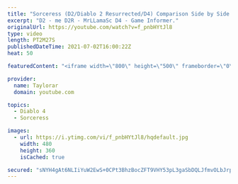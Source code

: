 ```yaml
---
title: "Sorceress (D2/Diablo 2 Resurrected/D4) Comparison Side by Side - Original vs Remaster vs Diablo 4"
excerpt: "D2 - me D2R - MrLLamaSc D4 - Game Informer."
originalUrl: https://youtube.com/watch?v=f_pnbHYtJl8
type: video
length: PT2M27S
publishedDateTime: 2021-07-02T16:00:22Z
heat: 50

featuredContent: "<iframe width=\"800\" height=\"500\" frameborder=\"0\" src=\"https://www.youtube.com/embed/f_pnbHYtJl8\" allow=\"accelerometer; autoplay; encrypted-media; gyroscope; picture-in-picture\" allowfullscreen></iframe>"

provider:
  name: Taylorar
  domain: youtube.com

topics:
  - Diablo 4
  - Sorceress

images:
  - url: https://i.ytimg.com/vi/f_pnbHYtJl8/hqdefault.jpg
    width: 480
    height: 360
    isCached: true

secured: "sNYH4gAt6NLIiYuW2EwS+0CPt3BhzBocZFT9VHY53pL3gaSbDQLJfmvOLbJrppjY8B7RCaG0QtsFVyGswWgxQzqN8z2ILgPxpkQPZnFLNa5tzd2F8qBIAtKiQDkFKx4rDbGS0+Qsi7f1Dc8La5MBRE2SWZrajUriVTJgF6bMiKP33Q7fDN3sw4cXy14MRFKyI2bbb48V7oNWelJITZDKtpklNA3V/qZpNI+btfLATBn/Pww5M/ITlMoyN4VJYFjKD2xk/e9zeXmwnEhlsB139SbaEfYCd1aipZC1WMc2f+HiEXLOREE7ENwb2wAFNJxz+D8swyLi4mR/MraZ3mi/kxRb0gCZzsc9JvxRon7yrk4dkKn+Wxb7P8+87Bn3Rfqs+Yhct21IdML1FDsqPGi/44PuYseXRMdCujiIlsmMuiw=;ZLPTlcHXzwqPDmB0wQGZ1Q=="
---
```


